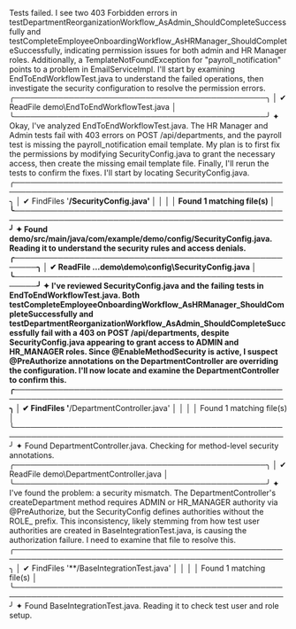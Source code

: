  Tests failed. I see two 403 Forbidden errors in
  testDepartmentReorganizationWorkflow_AsAdmin_ShouldCompleteSuccessfully and
  testCompleteEmployeeOnboardingWorkflow_AsHRManager_ShouldCompleteSuccessfully, indicating permission issues
  for both admin and HR Manager roles. Additionally, a TemplateNotFoundException for "payroll_notification"
  points to a problem in EmailServiceImpl. I'll start by examining EndToEndWorkflowTest.java to understand the
   failed operations, then investigate the security configuration to resolve the permission errors.
 ╭──────────────────────────────────────────────╮
 │ ✔  ReadFile demo\\EndToEndWorkflowTest.java  │
 ╰──────────────────────────────────────────────╯
✦ Okay, I've analyzed EndToEndWorkflowTest.java. The HR Manager and Admin tests fail with 403 errors on POST
  /api/departments, and the payroll test is missing the payroll_notification email template. My plan is to
  first fix the permissions by modifying SecurityConfig.java to grant the necessary access, then create the
  missing email template file. Finally, I'll rerun the tests to confirm the fixes. I'll start by locating
  SecurityConfig.java.
 ╭───────────────────────────────────────────────────────────────────────────────────────────────────╮
 │ ✔  FindFiles '**/SecurityConfig.java'                                                             │
 │                                                                                                   │
 │    Found 1 matching file(s)                                                                       │
 ╰───────────────────────────────────────────────────────────────────────────────────────────────────╯
✦ Found demo/src/main/java/com/example/demo/config/SecurityConfig.java. Reading it to understand the security
  rules and access denials.
 ╭──────────────────────────────────────────────────────╮
 │ ✔  ReadFile ...demo\demo\config\SecurityConfig.java  │
 ╰──────────────────────────────────────────────────────╯
✦ I've reviewed SecurityConfig.java and the failing tests in EndToEndWorkflowTest.java. Both
  testCompleteEmployeeOnboardingWorkflow_AsHRManager_ShouldCompleteSuccessfully and
  testDepartmentReorganizationWorkflow_AsAdmin_ShouldCompleteSuccessfully fail with a 403 on POST
  /api/departments, despite SecurityConfig.java appearing to grant access to ADMIN and HR_MANAGER roles. Since
   @EnableMethodSecurity is active, I suspect @PreAuthorize annotations on the DepartmentController are
  overriding the configuration. I'll now locate and examine the DepartmentController to confirm this.
 ╭───────────────────────────────────────────────────────────────────────────────────────────────────╮
 │ ✔  FindFiles '**/DepartmentController.java'                                                       │
 │                                                                                                   │
 │    Found 1 matching file(s)                                                                       │
 ╰───────────────────────────────────────────────────────────────────────────────────────────────────╯
✦ Found DepartmentController.java. Checking for method-level security annotations.
 ╭──────────────────────────────────────────────╮
 │ ✔  ReadFile demo\\DepartmentController.java  │
 ╰──────────────────────────────────────────────╯
✦ I've found the problem: a security mismatch. The DepartmentController's createDepartment method requires
  ADMIN or HR_MANAGER authority via @PreAuthorize, but the SecurityConfig defines authorities without the
  ROLE_ prefix. This inconsistency, likely stemming from how test user authorities are created in
  BaseIntegrationTest.java, is causing the authorization failure. I need to examine that file to resolve this.
 ╭───────────────────────────────────────────────────────────────────────────────────────────────────╮
 │ ✔  FindFiles '**/BaseIntegrationTest.java'                                                        │
 │                                                                                                   │
 │    Found 1 matching file(s)                                                                       │
 ╰───────────────────────────────────────────────────────────────────────────────────────────────────╯
✦ Found BaseIntegrationTest.java. Reading it to check test user and role setup.